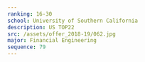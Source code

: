 ```yaml
---
ranking: 16-30
school: University of Southern California
description: US TOP22
src: /assets/offer_2018-19/062.jpg
major: Financial Engineering
sequence: 79
---
```


